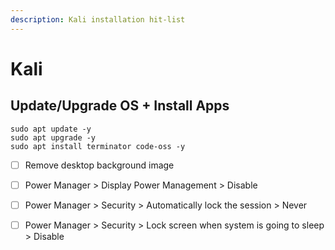 ```yaml
---
description: Kali installation hit-list
---
```


# Kali

## Update/Upgrade OS + Install Apps

```text
sudo apt update -y
sudo apt upgrade -y
sudo apt install terminator code-oss -y
```

* [ ] Remove desktop background image
* [ ] Power Manager &gt; Display Power Management &gt; Disable
* [ ] Power Manager &gt; Security &gt; Automatically lock the session &gt; Never
* [ ] Power Manager &gt; Security &gt; Lock screen when system is going to sleep &gt; Disable


